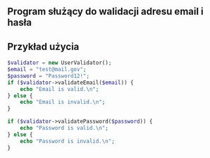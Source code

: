 ## Program służący do walidacji adresu email i hasła

## Przykład użycia

```php
$validator = new UserValidator();
$email = "test@mail.gov";
$password = "Password12!";
if ($validator->validateEmail($email)) {
    echo "Email is valid.\n";
} else {
    echo "Email is invalid.\n";
}

if ($validator->validatePassword($password)) {
    echo "Password is valid.\n";
} else {
    echo "Password is invalid.\n";
}

